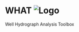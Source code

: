 WHAT ![Logo](https://github.com/jnsebgosselin/WHAT/blob/master/Icons/WHAT.png)
====

Well Hydrograph Analysis Toolbox
